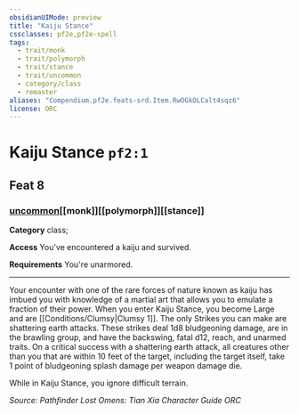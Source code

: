 ```yaml
---
obsidianUIMode: preview
title: "Kaiju Stance"
cssclasses: pf2e,pf2e-spell
tags:
  - trait/monk
  - trait/polymorph
  - trait/stance
  - trait/uncommon
  - category/class
  - remaster
aliases: "Compendium.pf2e.feats-srd.Item.RwOGkOLCalt4sqz6"
license: ORC
---
```

# Kaiju Stance `pf2:1`
## Feat 8
### [uncommon](uncommon "Uncommon Rarity Trait")[[monk]][[polymorph]][[stance]]

**Category** class; 




**Access** You've encountered a kaiju and survived.

**Requirements** You're unarmored.

* * *

Your encounter with one of the rare forces of nature known as kaiju has imbued you with knowledge of a martial art that allows you to emulate a fraction of their power. When you enter Kaiju Stance, you become Large and are [[Conditions/Clumsy|Clumsy 1]]. The only Strikes you can make are shattering earth attacks. These strikes deal 1d8 bludgeoning damage, are in the brawling group, and have the backswing, fatal d12, reach, and unarmed traits. On a critical success with a shattering earth attack, all creatures other than you that are within 10 feet of the target, including the target itself, take 1 point of bludgeoning splash damage per weapon damage die.

While in Kaiju Stance, you ignore difficult terrain.

*Source: Pathfinder Lost Omens: Tian Xia Character Guide*
*ORC*